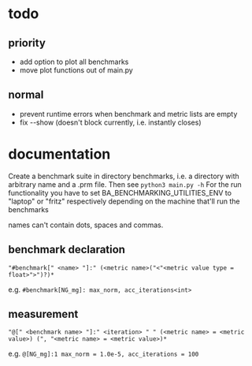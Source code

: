 # todo

## priority
* add option to plot all benchmarks
* move plot functions out of main.py

## normal

* prevent runtime errors when benchmark and metric lists are empty
* fix --show (doesn't block currently, i.e. instantly closes)

# documentation

Create a benchmark suite in directory benchmarks, i.e. a directory with arbitrary name and a .prm file. Then see
`python3 main.py -h`
For the run functionality you have to set BA_BENCHMARKING_UTILITIES_ENV to "laptop" or "fritz" respectively depending on
the machine that'll run the benchmarks

names can't contain dots, spaces and commas.

## benchmark declaration

`"#benchmark[" <name> "]:" (<metric name>("<"<metric value type = float>">")?)*`

e.g.
`#benchmark[NG_mg]: max_norm, acc_iterations<int>`

## measurement

`"@[" <benchmark name> "]:" <iteration> " " (<metric name> = <metric value>) (", "<metric name> = <metric value>)*`

e.g.
`@[NG_mg]:1 max_norm = 1.0e-5, acc_iterations = 100`